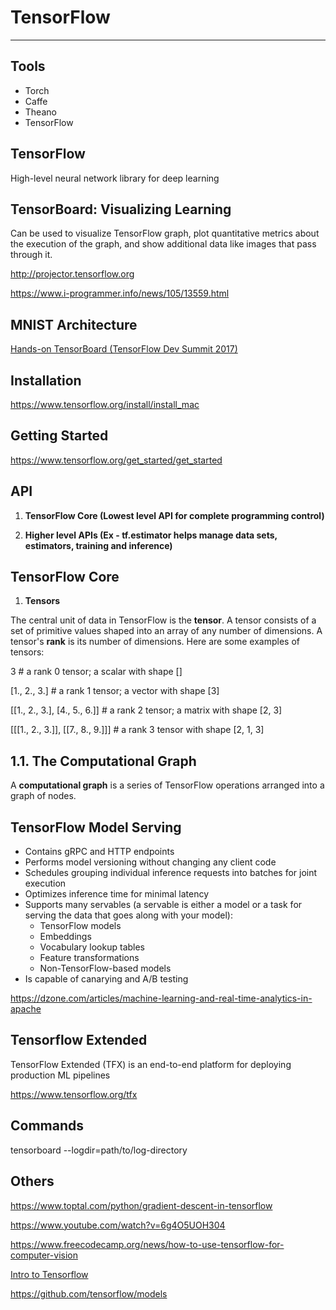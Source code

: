# TensorFlow

---

## Tools

- Torch
- Caffe
- Theano
- TensorFlow

## TensorFlow

High-level neural network library for deep learning

## TensorBoard: Visualizing Learning

Can be used to visualize TensorFlow graph, plot quantitative metrics about the execution of the graph, and show additional data like images that pass through it.

<http://projector.tensorflow.org>

<https://www.i-programmer.info/news/105/13559.html>

## MNIST Architecture

[Hands-on TensorBoard (TensorFlow Dev Summit 2017)](https://www.youtube.com/watch?v=eBbEDRsCmv4)

## Installation

<https://www.tensorflow.org/install/install_mac>

## Getting Started

<https://www.tensorflow.org/get_started/get_started>

## API

1. **TensorFlow Core (Lowest level API for complete programming control)**

2. **Higher level APIs (Ex - tf.estimator helps manage data sets, estimators, training and inference)**

## TensorFlow Core

1. **Tensors**

The central unit of data in TensorFlow is the **tensor**. A tensor consists of a set of primitive values shaped into an array of any number of dimensions. A tensor's **rank** is its number of dimensions. Here are some examples of tensors:

3 # a rank 0 tensor; a scalar with shape []

[1., 2., 3.] # a rank 1 tensor; a vector with shape [3]

[[1., 2., 3.], [4., 5., 6.]] # a rank 2 tensor; a matrix with shape [2, 3]

[[[1., 2., 3.]], [[7., 8., 9.]]] # a rank 3 tensor with shape [2, 1, 3]

## 1.1. The Computational Graph

A **computational graph** is a series of TensorFlow operations arranged into a graph of nodes.

## TensorFlow Model Serving

- Contains gRPC and HTTP endpoints
- Performs model versioning without changing any client code
- Schedules grouping individual inference requests into batches for joint execution
- Optimizes inference time for minimal latency
- Supports many servables (a servable is either a model or a task for serving the data that goes along with your model):
  - TensorFlow models
  - Embeddings
  - Vocabulary lookup tables
  - Feature transformations
  - Non-TensorFlow-based models
- Is capable of canarying and A/B testing

<https://dzone.com/articles/machine-learning-and-real-time-analytics-in-apache>

## Tensorflow Extended

TensorFlow Extended (TFX) is an end-to-end platform for deploying production ML pipelines

<https://www.tensorflow.org/tfx>

## Commands

tensorboard --logdir=path/to/log-directory

## Others

<https://www.toptal.com/python/gradient-descent-in-tensorflow>

<https://www.youtube.com/watch?v=6g4O5UOH304>

<https://www.freecodecamp.org/news/how-to-use-tensorflow-for-computer-vision>

[Intro to Tensorflow](https://www.youtube.com/playlist?list=PL2-dafEMk2A7EEME489DsI468AB0wQsMV)

<https://github.com/tensorflow/models>
